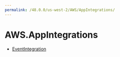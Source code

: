 ```yaml
---
permalink: /48.0.0/us-west-2/AWS/AppIntegrations/
---
```


# AWS.AppIntegrations



* [EventIntegration](EventIntegration.md)